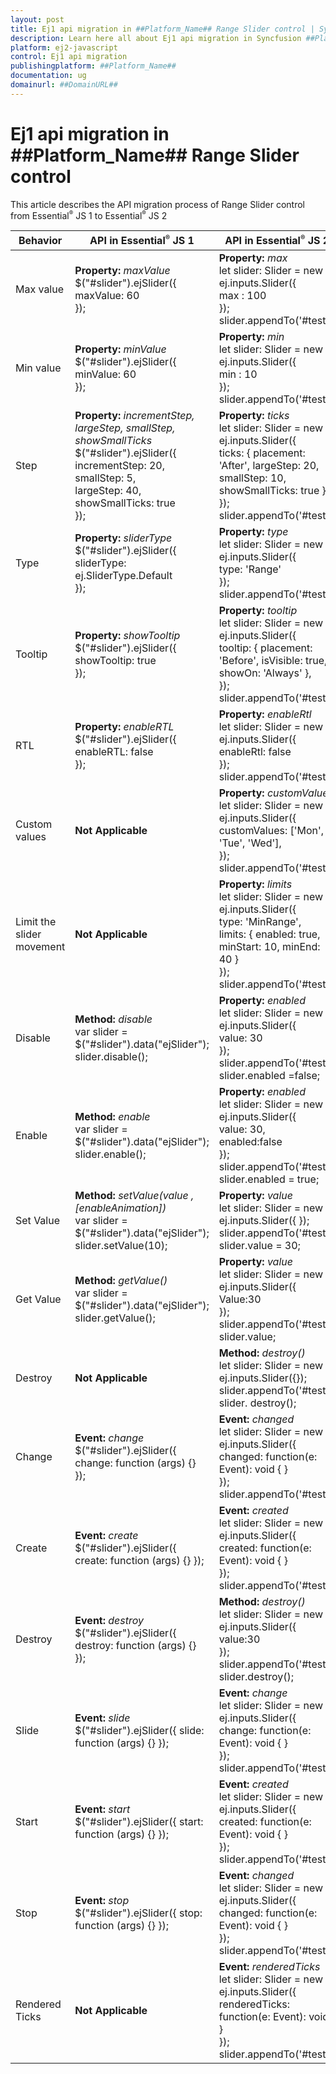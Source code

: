 ```yaml
---
layout: post
title: Ej1 api migration in ##Platform_Name## Range Slider control | Syncfusion
description: Learn here all about Ej1 api migration in Syncfusion ##Platform_Name## Range Slider control of Syncfusion Essential JS 2 and more.
platform: ej2-javascript
control: Ej1 api migration 
publishingplatform: ##Platform_Name##
documentation: ug
domainurl: ##DomainURL##
---
```


# Ej1 api migration in ##Platform_Name## Range Slider control

This article describes the API migration process of Range Slider control from Essential<sup style="font-size:70%">&reg;</sup> JS 1 to Essential<sup style="font-size:70%">&reg;</sup> JS 2

| Behavior | API in Essential<sup style="font-size:70%">&reg;</sup> JS 1 | API in Essential<sup style="font-size:70%">&reg;</sup> JS 2 |
| --- | --- | --- |
| Max value | **Property:**  *maxValue* <br /> $("#slider").ejSlider({ <br /> maxValue: 60 <br /> }); | **Property:** *max* <br /> let slider: Slider = new ej.inputs.Slider({ <br /> max : 100 <br /> }); <br /> slider.appendTo('#test'); |
| Min value | **Property:**  *minValue* <br /> $("#slider").ejSlider({ <br /> minValue: 60 <br /> }); | **Property:** *min* <br /> let slider: Slider = new ej.inputs.Slider({ <br /> min : 10 <br /> }); <br /> slider.appendTo('#test'); |
| Step | **Property:** *incrementStep, largeStep, smallStep, showSmallTicks* <br /> $("#slider").ejSlider({<br /> incrementStep: 20, <br />smallStep: 5, <br />largeStep: 40, <br />showSmallTicks: true <br /> });| **Property:** *ticks* <br /> let slider: Slider = new ej.inputs.Slider({<br /> ticks: { placement: 'After', largeStep: 20, smallStep: 10, showSmallTicks: true }, <br /> }); <br />slider.appendTo('#test'); |
| Type | **Property:** *sliderType* <br /> $("#slider").ejSlider({ <br />sliderType: ej.SliderType.Default <br /> }); | **Property:** *type* <br /> let slider: Slider = new ej.inputs.Slider({ <br />type: 'Range' <br /> }); <br /> slider.appendTo('#test'); |
| Tooltip | **Property:** *showTooltip* <br /> $("#slider").ejSlider({ <br /> showTooltip: true <br /> }); | **Property:** *tooltip* <br /> let slider: Slider = new ej.inputs.Slider({ <br /> tooltip: { placement: 'Before', isVisible: true, showOn: 'Always' },<br /> }); <br /> slider.appendTo('#test'); |
| RTL | **Property:** *enableRTL* <br /> $("#slider").ejSlider({ <br /> enableRTL: false <br /> }); | **Property:** *enableRtl* <br /> let slider: Slider = new ej.inputs.Slider({<br /> enableRtl: false <br /> }); <br /> slider.appendTo('#test'); |
| Custom values | **Not Applicable** | **Property:** *customValues* <br /> let slider: Slider = new ej.inputs.Slider({<br /> customValues: ['Mon', 'Tue', 'Wed'], <br />}); <br /> slider.appendTo('#test'); |
| Limit the slider movement | **Not Applicable** | **Property:** *limits* <br /> let slider: Slider = new ej.inputs.Slider({ <br /> type: 'MinRange', <br /> limits: { enabled: true, minStart: 10, minEnd: 40 } <br />}); <br /> slider.appendTo('#test'); |
| Disable | **Method:** *disable* <br /> var slider = $("#slider").data("ejSlider"); <br /> slider.disable(); | **Property:** *enabled* <br />let slider: Slider = new ej.inputs.Slider({<br />value: 30<br />});<br />slider.appendTo('#test');<br />slider.enabled =false;<br /> |
| Enable | **Method:** *enable* <br /> var slider = $("#slider").data("ejSlider"); <br /> slider.enable(); | **Property:** *enabled* <br />let slider: Slider = new ej.inputs.Slider({<br />value: 30,<br />enabled:false<br />});<br />slider.appendTo('#test');<br />slider.enabled = true;<br /> |
| Set Value | **Method:** *setValue(value ,[enableAnimation])* <br /> var slider = $("#slider").data("ejSlider");  <br /> slider.setValue(10); | **Property:** *value* <br /> let slider: Slider = new ej.inputs.Slider({ }); <br />slider.appendTo('#test');<br />slider.value = 30;<br /> |
| Get Value | **Method:** *getValue()* <br /> var slider = $("#slider").data("ejSlider");  <br /> slider.getValue(); | **Property:** *value* <br />let slider: Slider = new ej.inputs.Slider({<br />Value:30<br />});<br />slider.appendTo('#test');<br />slider.value;<br /> |
| Destroy | **Not Applicable** | **Method:** *destroy()* <br /> let slider: Slider = new ej.inputs.Slider({}); <br /> slider.appendTo('#test'); <br /> slider. destroy(); |
| Change | **Event:** *change* <br /> $("#slider").ejSlider({ change: function (args) {} }); | **Event:** *changed* <br /> let slider: Slider = new ej.inputs.Slider({<br /> changed: function(e: Event): void { } <br /> });  <br /> slider.appendTo('#test'); |
| Create | **Event:** *create* <br /> $("#slider").ejSlider({ create: function (args) {} }); | **Event:** *created* <br /> let slider: Slider = new ej.inputs.Slider({<br /> created: function(e: Event): void { } <br /> });  <br /> slider.appendTo('#test'); |
| Destroy | **Event:** *destroy* <br /> $("#slider").ejSlider({ destroy: function (args) {} }); | **Method:** *destroy()* <br /> let slider: Slider = new ej.inputs.Slider({<br />value:30<br />});<br />slider.appendTo('#test);<br />slider.destroy();<br /> |
| Slide | **Event:** *slide* <br /> $("#slider").ejSlider({ slide: function (args) {} }); | **Event:** *change* <br /> let slider: Slider = new ej.inputs.Slider({<br />change: function(e: Event): void { }<br />});<br />slider.appendTo('#test); |
| Start | **Event:** *start* <br /> $("#slider").ejSlider({ start: function (args) {} }); | **Event:** *created* <br /> let slider: Slider = new ej.inputs.Slider({<br /> created: function(e: Event): void { }<br />});<br />slider.appendTo('#test); |
| Stop | **Event:** *stop* <br /> $("#slider").ejSlider({ stop: function (args) {} }); | **Event:** *changed* <br /> let slider: Slider = new ej.inputs.Slider({<br />changed: function(e: Event): void { }<br />});<br />slider.appendTo('#test);<br />|
| Rendered Ticks | **Not Applicable** | **Event:** *renderedTicks* <br /> let slider: Slider = new ej.inputs.Slider({ <br /> renderedTicks: function(e: Event): void { }  <br /> }); <br /> slider.appendTo('#test); |